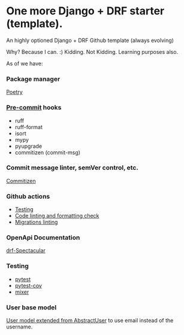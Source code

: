 # One more Django + DRF starter (template).
An highly optioned Django + DRF Github template (always evolving)

Why? Because I can. :)
Kidding. Not Kidding. Learning purposes also.

As of we have:

### Package manager

[Poetry](https://python-poetry.org/)

### [Pre-commit](https://pre-commit.com/) hooks

  - ruff
  - ruff-format
  - isort
  - mypy
  - pyupgrade
  - commitizen (commit-msg)

### Commit message linter, semVer control, etc.

[Commitizen](https://commitizen-tools.github.io/commitizen/)

### Github actions

- [Testing](https://github.com/matheuscas/my-django-drf-github-template/blob/main/.github/workflows/testing.yaml)
- [Code linting and formatting check](https://github.com/matheuscas/my-django-drf-github-template/blob/main/.github/workflows/linting_formating.yaml)
- [Migrations linting](https://github.com/3YOURMIND/django-migration-linter?tab=readme-ov-file)

### OpenApi Documentation

[drf-Spectacular](https://github.com/tfranzel/drf-spectacular)

### Testing

- [pytest](https://docs.pytest.org/en/7.4.x/)
- [pytest-cov](https://pytest-cov.readthedocs.io/en/latest/)
- [mixer](https://github.com/klen/mixer)

### User base model

[User model extended from AbstractUser](https://testdriven.io/blog/django-custom-user-model/) to use
email instead of the username.
